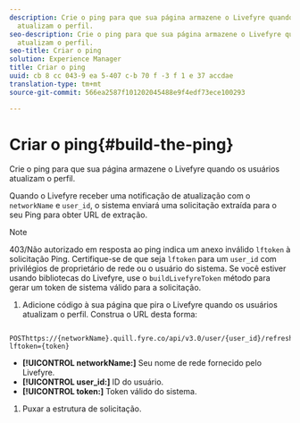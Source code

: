 ```yaml
---
description: Crie o ping para que sua página armazene o Livefyre quando os usuários
  atualizam o perfil.
seo-description: Crie o ping para que sua página armazene o Livefyre quando os usuários
  atualizam o perfil.
seo-title: Criar o ping
solution: Experience Manager
title: Criar o ping
uuid: cb 8 cc 043-9 ea 5-407 c-b 70 f -3 f 1 e 37 accdae
translation-type: tm+mt
source-git-commit: 566ea2587f101202045488e9f4edf73ece100293

---
```



# Criar o ping{#build-the-ping}

Crie o ping para que sua página armazene o Livefyre quando os usuários atualizam o perfil.

Quando o Livefyre receber uma notificação de atualização com o `networkName` e `user_id`, o sistema enviará uma solicitação extraída para o seu Ping para obter URL de extração.

>[!NOTE]
>
>403/Não autorizado em resposta ao ping indica um anexo inválido `lftoken` à solicitação Ping. Certifique-se de que seja `lftoken` para um `user_id` com privilégios de proprietário de rede ou o usuário do sistema. Se você estiver usando bibliotecas do Livefyre, use o `buildLivefyreToken` método para gerar um token de sistema válido para a solicitação.

1. Adicione código à sua página que pira o Livefyre quando os usuários atualizam o perfil. Construa o URL desta forma:

```
 POSThttps://{networkName}.quill.fyre.co/api/v3.0/user/{user_id}/refresh?lftoken={token}
```

* **[!UICONTROL networkName:]** Seu nome de rede fornecido pelo Livefyre.
* **[!UICONTROL user_id:]** ID do usuário.
* **[!UICONTROL token:]** Token válido do sistema.

1. Puxar a estrutura de solicitação.
